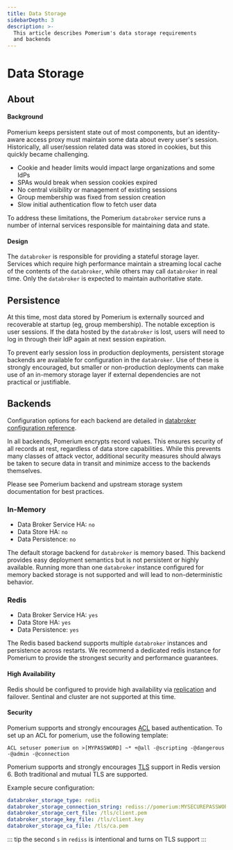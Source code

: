 ```yaml
---
title: Data Storage
sidebarDepth: 3
description: >-
  This article describes Pomerium's data storage requirements
  and backends
---
```


# Data Storage

## About

#### Background
Pomerium keeps persistent state out of most components, but an identity-aware access proxy must maintain some data about every user's session.  Historically, all user/session related data was stored in cookies, but this quickly became challenging.

- Cookie and header limits would impact large organizations and some IdPs
- SPAs would break when session cookies expired
- No central visibility or management of existing sessions
- Group membership was fixed from session creation
- Slow initial authentication flow to fetch user data

To address these limitations, the Pomerium `databroker` service runs a number of internal services responsible for maintaining data and state.

#### Design

The `databroker` is responsible for providing a stateful storage layer.  Services which require high performance maintain a streaming local cache of the contents of the `databroker`, while others may call `databroker` in real time.  Only the `databroker` is expected to maintain authoritative state.


## Persistence
At this time, most data stored by Pomerium is externally sourced and recoverable at startup (eg, group membership).  The notable exception is user sessions.  If the data hosted by the `databroker` is lost, users will need to log in through their IdP again at next session expiration.

To prevent early session loss in production deployments, persistent storage backends are available for configuration in the `databroker`.  Use of these is strongly encouraged, but smaller or non-production deployments can make use of an in-memory storage layer if external dependencies are not practical or justifiable.

## Backends

Configuration options for each backend are detailed in [databroker configuration reference](/reference/#databroker-service).

In all backends, Pomerium encrypts record values.  This ensures security of all records at rest, regardless of data store capabilities.  While this prevents many classes of attack vector, additional security measures should always be taken to secure data in transit and minimize access to the backends themselves.

Please see Pomerium backend and upstream storage system documentation for best practices.

### In-Memory
- Data Broker Service HA: `no`
- Data Store HA: `no`
- Data Persistence: `no`

The default storage backend for `databroker` is memory based.  This backend provides
easy deployment semantics but is not persistent or highly available.  Running more than one `databroker` instance configured for memory backed storage is not supported and will lead to non-deterministic behavior.

### Redis

- Data Broker Service HA: `yes`
- Data Store HA: `yes`
- Data Persistence: `yes`

The Redis based backend supports multiple `databroker` instances and persistence across restarts.  We recommend a dedicated redis instance for Pomerium to provide the strongest security and performance guarantees.

#### High Availability
Redis should be configured to provide high availability via [replication](https://redis.io/topics/replication) and failover.  Sentinal and cluster are not supported at this time.


#### Security
Pomerium supports and strongly encourages [ACL](https://redis.io/topics/acl) based authentication.  To set up an ACL for pomerium, use the following template:

```
ACL setuser pomerium on >[MYPASSWORD] ~* +@all -@scripting -@dangerous -@admin -@connection
```

Pomerium supports and strongly encourages [TLS](https://redis.io/topics/encryption) support in Redis version 6.  Both traditional and mutual TLS are supported.

Example secure configuration:

```yaml
databroker_storage_type: redis
databroker_storage_connection_string: rediss://pomerium:MYSECUREPASSWORD@[HOST]:6379/
databroker_storage_cert_file: /tls/client.pem
databroker_storage_key_file: /tls/client.key
databroker_storage_ca_file: /tls/ca.pem
```

::: tip
the second `s` in `rediss` is intentional and turns on TLS support
:::
